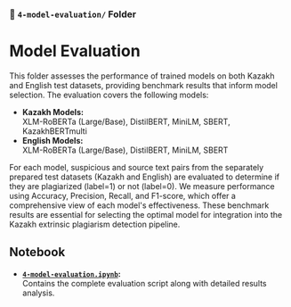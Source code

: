 ### 📁 `4-model-evaluation/` Folder

# Model Evaluation

This folder assesses the performance of trained models on both Kazakh and English test datasets, providing benchmark results that inform model selection. The evaluation covers the following models:

- **Kazakh Models:**  
  XLM-RoBERTa (Large/Base), DistilBERT, MiniLM, SBERT, KazakhBERTmulti
- **English Models:**  
  XLM-RoBERTa (Large/Base), DistilBERT, MiniLM, SBERT

For each model, suspicious and source text pairs from the separately prepared test datasets (Kazakh and English) are evaluated to determine if they are plagiarized (label=1) or not (label=0). We measure performance using Accuracy, Precision, Recall, and F1-score, which offer a comprehensive view of each model's effectiveness. These benchmark results are essential for selecting the optimal model for integration into the Kazakh extrinsic plagiarism detection pipeline.

## Notebook

- **[`4-model-evaluation.ipynb`](4-model-evaluation.ipynb):**  
  Contains the complete evaluation script along with detailed results analysis.
